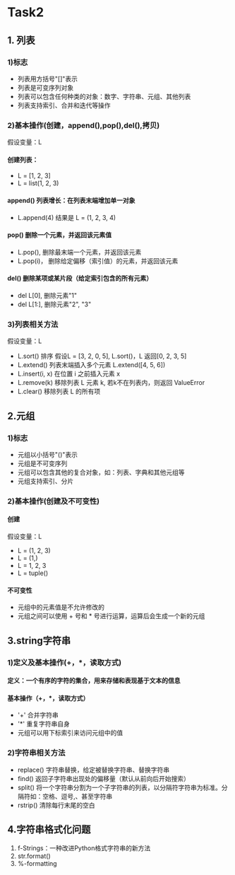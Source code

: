 # Task2 


## 1. 列表
### 1)标志
- 列表用方括号"[]"表示
- 列表是可变序列对象
- 列表可以包含任何种类的对象：数字、字符串、元组、其他列表
- 列表支持索引、合并和迭代等操作

### 2)基本操作(创建，append(),pop(),del(),拷贝)
假设变量：L
#### 创建列表：
- L = [1, 2, 3]
- L = list(1, 2, 3)
#### append()  列表增长：在列表末端增加单一对象
- L.append(4) 结果是 L = (1, 2, 3, 4)
#### pop() 删除一个元素，并返回该元素值
- L.pop(), 删除最末端一个元素，并返回该元素
- L.pop(i)， 删除给定偏移（索引值）的元素，并返回该元素
#### del() 删除某项或某片段（给定索引包含的所有元素）
- del L[0], 删除元素"1"
- del L[1:], 删除元素"2", "3"
### 3)列表相关方法 
假设变量：L
- L.sort() 排序 假设L = [3, 2, 0, 5], L.sort()，L 返回[0, 2, 3, 5]
- L.extend() 列表末端插入多个元素 L.extend([4, 5, 6])
- L.insert(i, x) 在位置 i 之前插入元素 x
- L.remove(k) 移除列表 L 元素 k, 若k不在列表内，则返回 ValueError
- L.clear() 移除列表 L 的所有项
## 2.元组
### 1)标志
- 元组以小括号"()"表示
- 元组是不可变序列
- 元组可以包含其他的复合对象，如：列表、字典和其他元组等
- 元组支持索引、分片

### 2)基本操作(创建及不可变性)
#### 创建
假设变量：L
- L = (1, 2, 3)
- L = (1,)
- L = 1, 2, 3
- L = tuple()
#### 不可变性
- 元组中的元素值是不允许修改的
- 元组之间可以使用 + 号和 * 号进行运算，运算后会生成一个新的元组
## 3.string字符串
### 1)定义及基本操作(+，*，读取方式)
#### 定义：一个有序的字符的集合，用来存储和表现基于文本的信息
#### 基本操作（+，*，读取方式）
- '+' 合并字符串
- '*' 重复字符串自身
- 元组可以用下标索引来访问元组中的值
### 2)字符串相关方法
- replace() 字符串替换，给定被替换字符串、替换字符串
- find() 返回子字符串出现处的偏移量（默认从前向后开始搜索）
- split() 将一个字符串分割为一个子字符串的列表，以分隔符字符串为标准。分隔符如：空格、逗号,、甚至字符串
- rstrip() 清除每行末尾的空白
## 4.字符串格式化问题
1. f-Strings：一种改进Python格式字符串的新方法
2. str.format()
3. %-formatting
